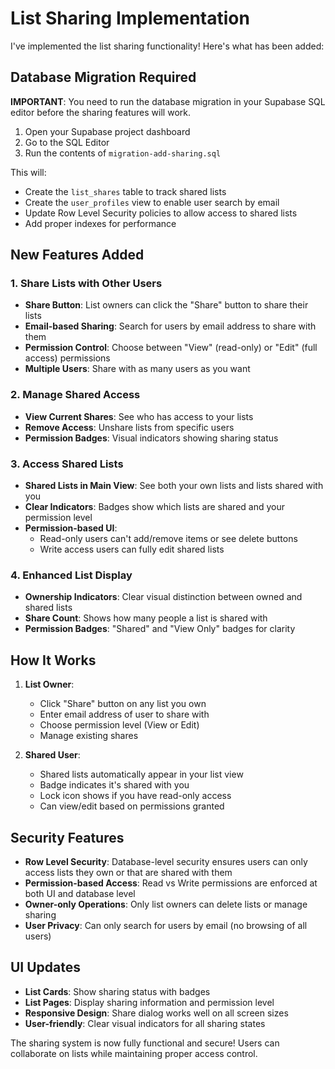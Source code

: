 # List Sharing Implementation

I've implemented the list sharing functionality! Here's what has been added:

## Database Migration Required

**IMPORTANT**: You need to run the database migration in your Supabase SQL editor before the sharing features will work.

1. Open your Supabase project dashboard
2. Go to the SQL Editor
3. Run the contents of `migration-add-sharing.sql`

This will:
- Create the `list_shares` table to track shared lists
- Create the `user_profiles` view to enable user search by email
- Update Row Level Security policies to allow access to shared lists
- Add proper indexes for performance

## New Features Added

### 1. Share Lists with Other Users
- **Share Button**: List owners can click the "Share" button to share their lists
- **Email-based Sharing**: Search for users by email address to share with them
- **Permission Control**: Choose between "View" (read-only) or "Edit" (full access) permissions
- **Multiple Users**: Share with as many users as you want

### 2. Manage Shared Access
- **View Current Shares**: See who has access to your lists
- **Remove Access**: Unshare lists from specific users
- **Permission Badges**: Visual indicators showing sharing status

### 3. Access Shared Lists
- **Shared Lists in Main View**: See both your own lists and lists shared with you
- **Clear Indicators**: Badges show which lists are shared and your permission level
- **Permission-based UI**: 
  - Read-only users can't add/remove items or see delete buttons
  - Write access users can fully edit shared lists

### 4. Enhanced List Display
- **Ownership Indicators**: Clear visual distinction between owned and shared lists
- **Share Count**: Shows how many people a list is shared with
- **Permission Badges**: "Shared" and "View Only" badges for clarity

## How It Works

1. **List Owner**: 
   - Click "Share" button on any list you own
   - Enter email address of user to share with
   - Choose permission level (View or Edit)
   - Manage existing shares

2. **Shared User**:
   - Shared lists automatically appear in your list view
   - Badge indicates it's shared with you
   - Lock icon shows if you have read-only access
   - Can view/edit based on permissions granted

## Security Features

- **Row Level Security**: Database-level security ensures users can only access lists they own or that are shared with them
- **Permission-based Access**: Read vs Write permissions are enforced at both UI and database level
- **Owner-only Operations**: Only list owners can delete lists or manage sharing
- **User Privacy**: Can only search for users by email (no browsing of all users)

## UI Updates

- **List Cards**: Show sharing status with badges
- **List Pages**: Display sharing information and permission level
- **Responsive Design**: Share dialog works well on all screen sizes
- **User-friendly**: Clear visual indicators for all sharing states

The sharing system is now fully functional and secure! Users can collaborate on lists while maintaining proper access control.
